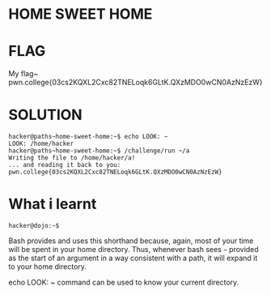 # HOME SWEET HOME


# FLAG

My flag~ pwn.college{03cs2KQXL2Cxc82TNELoqk6GLtK.QXzMDO0wCN0AzNzEzW}

# SOLUTION

```
hacker@paths~home-sweet-home:~$ echo LOOK: ~
LOOK: /home/hacker
hacker@paths~home-sweet-home:~$ /challenge/run ~/a
Writing the file to /home/hacker/a!
... and reading it back to you:
pwn.college{03cs2KQXL2Cxc82TNELoqk6GLtK.QXzMDO0wCN0AzNzEzW}
```

# What i learnt 

```console
hacker@dojo:~$
```

Bash provides and uses this shorthand because, again, most of your time will be spent in your home directory. Thus, whenever bash sees `~` provided as the start of an argument in a way consistent with a path, it will expand it to your home directory.

echo LOOK: ~ command can be used to know your current directory.